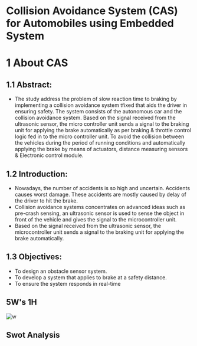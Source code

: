 # Collision Avoidance System (CAS) for Automobiles using Embedded System 

# 1 About CAS

## 1.1 Abstract:
- The study address the problem of slow reaction time to braking by implementing a collision avoidance system tfixed that aids the driver in ensuring safety. 
The system consists of the autonomous car and the collision avoidance system. 
Based on the signal received from the ultrasonic sensor, the micro controller unit sends a signal to the braking unit for applying the brake automatically as per
braking & throttle control logic fed in to the micro controller unit. To avoid the collision between the
vehicles during the period of running conditions and automatically applying the brake by means of actuators, distance measuring sensors & Electronic control module.


## 1.2 Introduction:
- Nowadays, the number of accidents is so high
and uncertain. Accidents causes worst damage. These accidents are mostly caused by delay of
the driver to hit the brake.
- Collision avoidance systems concentrates on advanced ideas
such as pre-crash sensing, an ultrasonic sensor is used to
sense the object in front of the vehicle and gives the signal to
the microcontroller unit.
- Based on the signal received from
the ultrasonic sensor, the microcontroller unit sends a signal
to the braking unit for applying the brake automatically.


## 1.3 Objectives:
- To design an obstacle sensor system. 
- To develop a system that applies to brake at a safety distance.
- To ensure the system responds in real-time 

##  5W's 1H
![w](https://user-images.githubusercontent.com/98951784/155892334-c0faea93-1f2a-4242-80f5-9f40b785cff5.png)

## Swot Analysis


